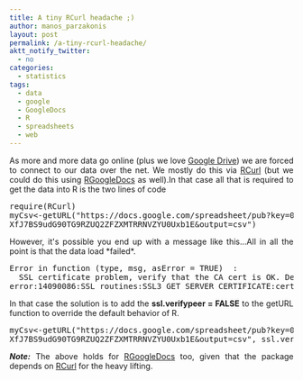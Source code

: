 ```yaml
---
title: A tiny RCurl headache ;)
author: manos_parzakonis
layout: post
permalink: /a-tiny-rcurl-headache/
aktt_notify_twitter:
  - no
categories:
  - statistics
tags:
  - data
  - google
  - GoogleDocs
  - R
  - spreadsheets
  - web
---
```

<p style="text-align: justify;">
  As more and more data go online (plus we love <a href="https://drive.google.com/start" target="_blank">Google Drive</a>) we are forced to connect to our data over the net. We mostly do this via <a href="http://cran.r-project.org/web/packages/RCurl/index.html" target="_blank">RCurl</a> (but we could do this using <a href="https://github.com/duncantl/RGoogleDocs" target="_blank">RGoogleDocs</a> as well).In that case all that is required to get the data into R is the two lines of code
</p>

<pre lang="rsplus">require(RCurl)
myCsv&lt;-getURL("https://docs.google.com/spreadsheet/pub?key=0AiD-
XfJ7BS9udG90TG9RZUQ2ZFZXMTRRNVZYU0Uxb1E&#038;output=csv")</pre>

<p style="text-align: justify;">
  However, it's possible you end up with a message like this...All in all the point is that the data load *failed*.
</p>

<pre lang="rsplus">Error in function (type, msg, asError = TRUE)  : 
  SSL certificate problem, verify that the CA cert is OK. Details:
error:14090086:SSL routines:SSL3_GET_SERVER_CERTIFICATE:certificate verify failed</pre>

<p style="text-align: justify;">
  In that case the solution is to add the <strong>ssl.verifypeer = FALSE</strong> to the getURL function to override the default behavior of R.
</p>

<pre lang="rsplus">myCsv&lt;-getURL("https://docs.google.com/spreadsheet/pub?key=0AiD-
XfJ7BS9udG90TG9RZUQ2ZFZXMTRRNVZYU0Uxb1E&#038;output=csv", ssl.verifypeer = FALSE)</pre>

<p style="text-align: justify;">
  <em><strong>Note:</strong></em> The above holds for <a href="https://github.com/duncantl/RGoogleDocs" target="_blank">RGoogleDocs</a> too, given that the package depends on <a href="http://cran.r-project.org/web/packages/RCurl/index.html" target="_blank">RCurl</a> for the heavy lifting.
</p>

<!-- MixPanel Start !-->

  
  
<!-- MixPanel End -->